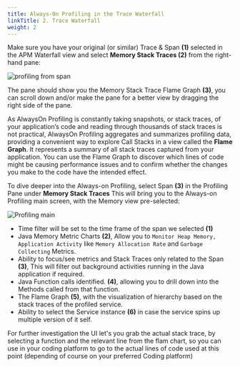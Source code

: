 ```yaml
---
title: Always-On Profiling in the Trace Waterfall
linkTitle: 2. Trace Waterfall
weight: 2
---
```


Make sure you have your original (or similar) Trace & Span **(1)** selected in the APM Waterfall view and select  **Memory Stack Traces (2)** from the right-hand pane:

![profiling from span](../../images/flamechart-in-waterfall.png)

The pane should show you the Memory Stack Trace Flame Graph **(3)**, you can scroll down and/or make the pane for a better view by dragging the right side of the pane.

As AlwaysOn Profiling is constantly taking snapshots, or stack traces, of your application’s code and reading through thousands of stack traces is not practical, AlwaysOn Profiling aggregates and summarizes profiling data, providing a convenient way to explore Call Stacks in a view called the **Flame Graph**. It represents a summary of all stack traces captured from your application.  You can use the Flame Graph to discover which lines of code might be causing performance issues and to confirm whether the changes you make to the code have the intended effect.

To dive deeper into the Always-on Profiling, select Span **(3)** in the Profiling Pane under **Memory Stack Traces**
This will bring you to the Always-on Profiling main screen, with the Memory view pre-selected:

![Profiling main](../../images/profiling-memory.png)

* Time filter will be set to the time frame of the span we selected **(1)**
* Java Memory Metric Charts **(2)**,  Allow you to `Monitor Heap Memory, Application Activity` like `Memory Allocation Rate` and `Garbage Collecting` Metrics.
* Ability to focus/see metrics and Stack Traces only related to the Span **(3)**, This will filter out background activities running in the Java application if required.
* Java Function calls identified. **(4)**, allowing you to drill down into the Methods called from that function.
* The Flame Graph **(5)**,  with the visualization of hierarchy based on the stack traces of the profiled service.
* Ability to select the Service instance **(6)** in case the service spins up multiple version of it self.  

For further investigation the UI let's you grab the actual stack trace, by selecting a function and the relevant line from the flam chart, so you can use in your coding platform to go to the actual lines of code used at this point (depending of course on your preferred Coding platform)

<!-- Once you have identified the relevant Function or Method you are interested in, `com.mysql.cj.protocol.a.NativePacketPayload.readBytes` in our example but yours may differ, so pick the top one **(1)**  and find it at the e bottom of the Flame Graph **(2)**. Click on it in the Flame Graph, it will show a pane as shown in the image below, where you can see the Thread information **(3)** by clicking on the blue *Show Thread Info* link. If you click on the *Copy Stack Trace* **(4)** button, you grab the actual stack trace that you can use in your coding platform to go to the actual lines of code used at this point (depending of course on your preferred Coding platform)

![stack trace](../../images/grab-stack-trace.png)

For more details on Profiling, check the the **Debug Problems workshop**, or  check the documents [here](https://docs.splunk.com/observability/en/apm/profiling/intro-profiling.html#introduction-to-alwayson-profiling-for-splunk-apm)> -->
